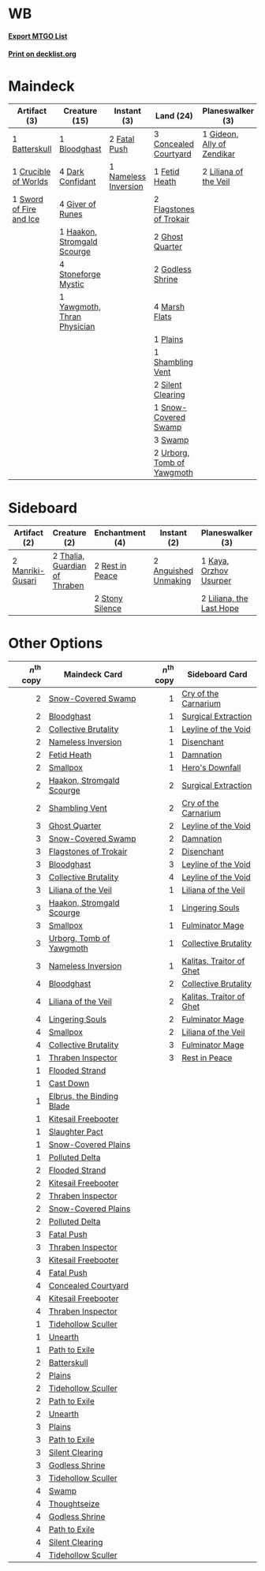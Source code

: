 # WB

#### [Export MTGO List](../collection/WB/WB.txt)
#### [Print on decklist.org](http://decklist.org/?deckmain=1%09Batterskull%0A1%09Bloodghast%0A1%09Collective%20Brutality%0A3%09Concealed%20Courtyard%0A1%09Crucible%20of%20Worlds%0A4%09Dark%20Confidant%0A2%09Fatal%20Push%0A1%09Fetid%20Heath%0A2%09Flagstones%20of%20Trokair%0A2%09Ghost%20Quarter%0A1%09Gideon,%20Ally%20of%20Zendikar%0A4%09Giver%20of%20Runes%0A2%09Godless%20Shrine%0A1%09Haakon,%20Stromgald%20Scourge%0A4%09Inquisition%20of%20Kozilek%0A2%09Liliana%20of%20the%20Veil%0A3%09Lingering%20Souls%0A4%09Marsh%20Flats%0A1%09Nameless%20Inversion%0A1%09Plains%0A1%09Shambling%20Vent%0A2%09Silent%20Clearing%0A1%09Smallpox%0A1%09Snow-Covered%20Swamp%0A4%09Stoneforge%20Mystic%0A3%09Swamp%0A1%09Sword%20of%20Fire%20and%20Ice%0A3%09Thoughtseize%0A2%09Urborg,%20Tomb%20of%20Yawgmoth%0A1%09Yawgmoth,%20Thran%20Physician&deckside=2%09Anguished%20Unmaking%0A1%09Kaya,%20Orzhov%20Usurper%0A2%09Liliana,%20the%20Last%20Hope%0A2%09Manriki-Gusari%0A2%09Rain%20of%20Tears%0A2%09Rest%20in%20Peace%0A2%09Stony%20Silence%0A2%09Thalia,%20Guardian%20of%20Thraben)
# Maindeck

|                                          Artifact (3)                                           |                                            Creature (15)                                             |                                          Instant (3)                                          |                                              Land (24)                                              |                                          Planeswalker (3)                                           |                                           Sorcery (12)                                            |
|-------------------------------------------------------------------------------------------------|------------------------------------------------------------------------------------------------------|-----------------------------------------------------------------------------------------------|-----------------------------------------------------------------------------------------------------|-----------------------------------------------------------------------------------------------------|---------------------------------------------------------------------------------------------------|
|1 [Batterskull](http://gatherer.wizards.com/Pages/Card/Details.aspx?multiverseid=233055)         |1 [Bloodghast](http://gatherer.wizards.com/Pages/Card/Details.aspx?multiverseid=438648)               |2 [Fatal Push](http://gatherer.wizards.com/Pages/Card/Details.aspx?multiverseid=423724)        |3 [Concealed Courtyard](http://gatherer.wizards.com/Pages/Card/Details.aspx?multiverseid=417818)     |1 [Gideon, Ally of Zendikar](http://gatherer.wizards.com/Pages/Card/Details.aspx?multiverseid=401897)|1 [Collective Brutality](http://gatherer.wizards.com/Pages/Card/Details.aspx?multiverseid=414380)  |
|1 [Crucible of Worlds](http://gatherer.wizards.com/Pages/Card/Details.aspx?multiverseid=129480)  |4 [Dark Confidant](http://gatherer.wizards.com/Pages/Card/Details.aspx?multiverseid=397731)           |1 [Nameless Inversion](http://gatherer.wizards.com/Pages/Card/Details.aspx?multiverseid=143388)|1 [Fetid Heath](http://gatherer.wizards.com/Pages/Card/Details.aspx?multiverseid=442227)             |2 [Liliana of the Veil](http://gatherer.wizards.com/Pages/Card/Details.aspx?multiverseid=235597)     |4 [Inquisition of Kozilek](http://gatherer.wizards.com/Pages/Card/Details.aspx?multiverseid=416897)|
|1 [Sword of Fire and Ice](http://gatherer.wizards.com/Pages/Card/Details.aspx?multiverseid=46429)|4 [Giver of Runes](http://gatherer.wizards.com/Pages/Card/Details.aspx?multiverseid=463962)           |                                                                                               |2 [Flagstones of Trokair](http://gatherer.wizards.com/Pages/Card/Details.aspx?multiverseid=116733)   |                                                                                                     |3 [Lingering Souls](http://gatherer.wizards.com/Pages/Card/Details.aspx?multiverseid=368485)       |
|                                                                                                 |1 [Haakon, Stromgald Scourge](http://gatherer.wizards.com/Pages/Card/Details.aspx?multiverseid=122045)|                                                                                               |2 [Ghost Quarter](http://gatherer.wizards.com/Pages/Card/Details.aspx?multiverseid=389534)           |                                                                                                     |1 [Smallpox](http://gatherer.wizards.com/Pages/Card/Details.aspx?multiverseid=382367)              |
|                                                                                                 |4 [Stoneforge Mystic](http://gatherer.wizards.com/Pages/Card/Details.aspx?multiverseid=198383)        |                                                                                               |2 [Godless Shrine](http://gatherer.wizards.com/Pages/Card/Details.aspx?multiverseid=405099)          |                                                                                                     |3 [Thoughtseize](http://gatherer.wizards.com/Pages/Card/Details.aspx?multiverseid=438676)          |
|                                                                                                 |1 [Yawgmoth, Thran Physician](http://gatherer.wizards.com/Pages/Card/Details.aspx?multiverseid=464065)|                                                                                               |4 [Marsh Flats](http://gatherer.wizards.com/Pages/Card/Details.aspx?multiverseid=405101)             |                                                                                                     |                                                                                                   |
|                                                                                                 |                                                                                                      |                                                                                               |1 [Plains](http://gatherer.wizards.com/Pages/Card/Details.aspx?multiverseid=439856)                  |                                                                                                     |                                                                                                   |
|                                                                                                 |                                                                                                      |                                                                                               |1 [Shambling Vent](http://gatherer.wizards.com/Pages/Card/Details.aspx?multiverseid=402031)          |                                                                                                     |                                                                                                   |
|                                                                                                 |                                                                                                      |                                                                                               |2 [Silent Clearing](http://gatherer.wizards.com/Pages/Card/Details.aspx?multiverseid=464195)         |                                                                                                     |                                                                                                   |
|                                                                                                 |                                                                                                      |                                                                                               |1 [Snow-Covered Swamp](http://gatherer.wizards.com/Pages/Card/Details.aspx?multiverseid=121256)      |                                                                                                     |                                                                                                   |
|                                                                                                 |                                                                                                      |                                                                                               |3 [Swamp](http://gatherer.wizards.com/Pages/Card/Details.aspx?multiverseid=439858)                   |                                                                                                     |                                                                                                   |
|                                                                                                 |                                                                                                      |                                                                                               |2 [Urborg, Tomb of Yawgmoth](http://gatherer.wizards.com/Pages/Card/Details.aspx?multiverseid=383425)|                                                                                                     |                                                                                                   |


# Sideboard

|                                       Artifact (2)                                       |                                              Creature (2)                                              |                                     Enchantment (4)                                      |                                          Instant (2)                                          |                                         Planeswalker (3)                                          |                                       Sorcery (2)                                        |
|------------------------------------------------------------------------------------------|--------------------------------------------------------------------------------------------------------|------------------------------------------------------------------------------------------|-----------------------------------------------------------------------------------------------|---------------------------------------------------------------------------------------------------|------------------------------------------------------------------------------------------|
|2 [Manriki-Gusari](http://gatherer.wizards.com/Pages/Card/Details.aspx?multiverseid=74158)|2 [Thalia, Guardian of Thraben](http://gatherer.wizards.com/Pages/Card/Details.aspx?multiverseid=442025)|2 [Rest in Peace](http://gatherer.wizards.com/Pages/Card/Details.aspx?multiverseid=442021)|2 [Anguished Unmaking](http://gatherer.wizards.com/Pages/Card/Details.aspx?multiverseid=410006)|1 [Kaya, Orzhov Usurper](http://gatherer.wizards.com/Pages/Card/Details.aspx?multiverseid=460129)  |2 [Rain of Tears](http://gatherer.wizards.com/Pages/Card/Details.aspx?multiverseid=135220)|
|                                                                                          |                                                                                                        |2 [Stony Silence](http://gatherer.wizards.com/Pages/Card/Details.aspx?multiverseid=247425)|                                                                                               |2 [Liliana, the Last Hope](http://gatherer.wizards.com/Pages/Card/Details.aspx?multiverseid=414388)|                                                                                          |


# Other Options

|*n*<sup>th</sup> copy|                                           Maindeck Card                                            |*n*<sup>th</sup> copy|                                          Sideboard Card                                           |
|--------------------:|----------------------------------------------------------------------------------------------------|--------------------:|---------------------------------------------------------------------------------------------------|
|                    2|[Snow-Covered Swamp](http://gatherer.wizards.com/Pages/Card/Details.aspx?multiverseid=121256)       |                    1|[Cry of the Carnarium](http://gatherer.wizards.com/Pages/Card/Details.aspx?multiverseid=457214)    |
|                    2|[Bloodghast](http://gatherer.wizards.com/Pages/Card/Details.aspx?multiverseid=438648)               |                    1|[Surgical Extraction](http://gatherer.wizards.com/Pages/Card/Details.aspx?multiverseid=397706)     |
|                    2|[Collective Brutality](http://gatherer.wizards.com/Pages/Card/Details.aspx?multiverseid=414380)     |                    1|[Leyline of the Void](http://gatherer.wizards.com/Pages/Card/Details.aspx?multiverseid=107682)     |
|                    2|[Nameless Inversion](http://gatherer.wizards.com/Pages/Card/Details.aspx?multiverseid=143388)       |                    1|[Disenchant](http://gatherer.wizards.com/Pages/Card/Details.aspx?multiverseid=847)                 |
|                    2|[Fetid Heath](http://gatherer.wizards.com/Pages/Card/Details.aspx?multiverseid=442227)              |                    1|[Damnation](http://gatherer.wizards.com/Pages/Card/Details.aspx?multiverseid=425888)               |
|                    2|[Smallpox](http://gatherer.wizards.com/Pages/Card/Details.aspx?multiverseid=382367)                 |                    1|[Hero's Downfall](http://gatherer.wizards.com/Pages/Card/Details.aspx?multiverseid=373575)         |
|                    2|[Haakon, Stromgald Scourge](http://gatherer.wizards.com/Pages/Card/Details.aspx?multiverseid=122045)|                    2|[Surgical Extraction](http://gatherer.wizards.com/Pages/Card/Details.aspx?multiverseid=397706)     |
|                    2|[Shambling Vent](http://gatherer.wizards.com/Pages/Card/Details.aspx?multiverseid=402031)           |                    2|[Cry of the Carnarium](http://gatherer.wizards.com/Pages/Card/Details.aspx?multiverseid=457214)    |
|                    3|[Ghost Quarter](http://gatherer.wizards.com/Pages/Card/Details.aspx?multiverseid=389534)            |                    2|[Leyline of the Void](http://gatherer.wizards.com/Pages/Card/Details.aspx?multiverseid=107682)     |
|                    3|[Snow-Covered Swamp](http://gatherer.wizards.com/Pages/Card/Details.aspx?multiverseid=121256)       |                    2|[Damnation](http://gatherer.wizards.com/Pages/Card/Details.aspx?multiverseid=425888)               |
|                    3|[Flagstones of Trokair](http://gatherer.wizards.com/Pages/Card/Details.aspx?multiverseid=116733)    |                    2|[Disenchant](http://gatherer.wizards.com/Pages/Card/Details.aspx?multiverseid=847)                 |
|                    3|[Bloodghast](http://gatherer.wizards.com/Pages/Card/Details.aspx?multiverseid=438648)               |                    3|[Leyline of the Void](http://gatherer.wizards.com/Pages/Card/Details.aspx?multiverseid=107682)     |
|                    3|[Collective Brutality](http://gatherer.wizards.com/Pages/Card/Details.aspx?multiverseid=414380)     |                    4|[Leyline of the Void](http://gatherer.wizards.com/Pages/Card/Details.aspx?multiverseid=107682)     |
|                    3|[Liliana of the Veil](http://gatherer.wizards.com/Pages/Card/Details.aspx?multiverseid=235597)      |                    1|[Liliana of the Veil](http://gatherer.wizards.com/Pages/Card/Details.aspx?multiverseid=235597)     |
|                    3|[Haakon, Stromgald Scourge](http://gatherer.wizards.com/Pages/Card/Details.aspx?multiverseid=122045)|                    1|[Lingering Souls](http://gatherer.wizards.com/Pages/Card/Details.aspx?multiverseid=368485)         |
|                    3|[Smallpox](http://gatherer.wizards.com/Pages/Card/Details.aspx?multiverseid=382367)                 |                    1|[Fulminator Mage](http://gatherer.wizards.com/Pages/Card/Details.aspx?multiverseid=397686)         |
|                    3|[Urborg, Tomb of Yawgmoth](http://gatherer.wizards.com/Pages/Card/Details.aspx?multiverseid=383425) |                    1|[Collective Brutality](http://gatherer.wizards.com/Pages/Card/Details.aspx?multiverseid=414380)    |
|                    3|[Nameless Inversion](http://gatherer.wizards.com/Pages/Card/Details.aspx?multiverseid=143388)       |                    1|[Kalitas, Traitor of Ghet](http://gatherer.wizards.com/Pages/Card/Details.aspx?multiverseid=407596)|
|                    4|[Bloodghast](http://gatherer.wizards.com/Pages/Card/Details.aspx?multiverseid=438648)               |                    2|[Collective Brutality](http://gatherer.wizards.com/Pages/Card/Details.aspx?multiverseid=414380)    |
|                    4|[Liliana of the Veil](http://gatherer.wizards.com/Pages/Card/Details.aspx?multiverseid=235597)      |                    2|[Kalitas, Traitor of Ghet](http://gatherer.wizards.com/Pages/Card/Details.aspx?multiverseid=407596)|
|                    4|[Lingering Souls](http://gatherer.wizards.com/Pages/Card/Details.aspx?multiverseid=368485)          |                    2|[Fulminator Mage](http://gatherer.wizards.com/Pages/Card/Details.aspx?multiverseid=397686)         |
|                    4|[Smallpox](http://gatherer.wizards.com/Pages/Card/Details.aspx?multiverseid=382367)                 |                    2|[Liliana of the Veil](http://gatherer.wizards.com/Pages/Card/Details.aspx?multiverseid=235597)     |
|                    4|[Collective Brutality](http://gatherer.wizards.com/Pages/Card/Details.aspx?multiverseid=414380)     |                    3|[Fulminator Mage](http://gatherer.wizards.com/Pages/Card/Details.aspx?multiverseid=397686)         |
|                    1|[Thraben Inspector](http://gatherer.wizards.com/Pages/Card/Details.aspx?multiverseid=409784)        |                    3|[Rest in Peace](http://gatherer.wizards.com/Pages/Card/Details.aspx?multiverseid=442021)           |
|                    1|[Flooded Strand](http://gatherer.wizards.com/Pages/Card/Details.aspx?multiverseid=405098)           |                     |                                                                                                   |
|                    1|[Cast Down](http://gatherer.wizards.com/Pages/Card/Details.aspx?multiverseid=442969)                |                     |                                                                                                   |
|                    1|[Elbrus, the Binding Blade](http://gatherer.wizards.com/Pages/Card/Details.aspx?multiverseid=244740)|                     |                                                                                                   |
|                    1|[Kitesail Freebooter](http://gatherer.wizards.com/Pages/Card/Details.aspx?multiverseid=435264)      |                     |                                                                                                   |
|                    1|[Slaughter Pact](http://gatherer.wizards.com/Pages/Card/Details.aspx?multiverseid=130704)           |                     |                                                                                                   |
|                    1|[Snow-Covered Plains](http://gatherer.wizards.com/Pages/Card/Details.aspx?multiverseid=121267)      |                     |                                                                                                   |
|                    1|[Polluted Delta](http://gatherer.wizards.com/Pages/Card/Details.aspx?multiverseid=405104)           |                     |                                                                                                   |
|                    2|[Flooded Strand](http://gatherer.wizards.com/Pages/Card/Details.aspx?multiverseid=405098)           |                     |                                                                                                   |
|                    2|[Kitesail Freebooter](http://gatherer.wizards.com/Pages/Card/Details.aspx?multiverseid=435264)      |                     |                                                                                                   |
|                    2|[Thraben Inspector](http://gatherer.wizards.com/Pages/Card/Details.aspx?multiverseid=409784)        |                     |                                                                                                   |
|                    2|[Snow-Covered Plains](http://gatherer.wizards.com/Pages/Card/Details.aspx?multiverseid=121267)      |                     |                                                                                                   |
|                    2|[Polluted Delta](http://gatherer.wizards.com/Pages/Card/Details.aspx?multiverseid=405104)           |                     |                                                                                                   |
|                    3|[Fatal Push](http://gatherer.wizards.com/Pages/Card/Details.aspx?multiverseid=423724)               |                     |                                                                                                   |
|                    3|[Thraben Inspector](http://gatherer.wizards.com/Pages/Card/Details.aspx?multiverseid=409784)        |                     |                                                                                                   |
|                    3|[Kitesail Freebooter](http://gatherer.wizards.com/Pages/Card/Details.aspx?multiverseid=435264)      |                     |                                                                                                   |
|                    4|[Fatal Push](http://gatherer.wizards.com/Pages/Card/Details.aspx?multiverseid=423724)               |                     |                                                                                                   |
|                    4|[Concealed Courtyard](http://gatherer.wizards.com/Pages/Card/Details.aspx?multiverseid=417818)      |                     |                                                                                                   |
|                    4|[Kitesail Freebooter](http://gatherer.wizards.com/Pages/Card/Details.aspx?multiverseid=435264)      |                     |                                                                                                   |
|                    4|[Thraben Inspector](http://gatherer.wizards.com/Pages/Card/Details.aspx?multiverseid=409784)        |                     |                                                                                                   |
|                    1|[Tidehollow Sculler](http://gatherer.wizards.com/Pages/Card/Details.aspx?multiverseid=175054)       |                     |                                                                                                   |
|                    1|[Unearth](http://gatherer.wizards.com/Pages/Card/Details.aspx?multiverseid=442102)                  |                     |                                                                                                   |
|                    1|[Path to Exile](http://gatherer.wizards.com/Pages/Card/Details.aspx?multiverseid=220511)            |                     |                                                                                                   |
|                    2|[Batterskull](http://gatherer.wizards.com/Pages/Card/Details.aspx?multiverseid=233055)              |                     |                                                                                                   |
|                    2|[Plains](http://gatherer.wizards.com/Pages/Card/Details.aspx?multiverseid=439856)                   |                     |                                                                                                   |
|                    2|[Tidehollow Sculler](http://gatherer.wizards.com/Pages/Card/Details.aspx?multiverseid=175054)       |                     |                                                                                                   |
|                    2|[Path to Exile](http://gatherer.wizards.com/Pages/Card/Details.aspx?multiverseid=220511)            |                     |                                                                                                   |
|                    2|[Unearth](http://gatherer.wizards.com/Pages/Card/Details.aspx?multiverseid=442102)                  |                     |                                                                                                   |
|                    3|[Plains](http://gatherer.wizards.com/Pages/Card/Details.aspx?multiverseid=439856)                   |                     |                                                                                                   |
|                    3|[Path to Exile](http://gatherer.wizards.com/Pages/Card/Details.aspx?multiverseid=220511)            |                     |                                                                                                   |
|                    3|[Silent Clearing](http://gatherer.wizards.com/Pages/Card/Details.aspx?multiverseid=464195)          |                     |                                                                                                   |
|                    3|[Godless Shrine](http://gatherer.wizards.com/Pages/Card/Details.aspx?multiverseid=405099)           |                     |                                                                                                   |
|                    3|[Tidehollow Sculler](http://gatherer.wizards.com/Pages/Card/Details.aspx?multiverseid=175054)       |                     |                                                                                                   |
|                    4|[Swamp](http://gatherer.wizards.com/Pages/Card/Details.aspx?multiverseid=439858)                    |                     |                                                                                                   |
|                    4|[Thoughtseize](http://gatherer.wizards.com/Pages/Card/Details.aspx?multiverseid=438676)             |                     |                                                                                                   |
|                    4|[Godless Shrine](http://gatherer.wizards.com/Pages/Card/Details.aspx?multiverseid=405099)           |                     |                                                                                                   |
|                    4|[Path to Exile](http://gatherer.wizards.com/Pages/Card/Details.aspx?multiverseid=220511)            |                     |                                                                                                   |
|                    4|[Silent Clearing](http://gatherer.wizards.com/Pages/Card/Details.aspx?multiverseid=464195)          |                     |                                                                                                   |
|                    4|[Tidehollow Sculler](http://gatherer.wizards.com/Pages/Card/Details.aspx?multiverseid=175054)       |                     |                                                                                                   |

